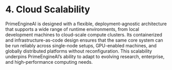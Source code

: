 # 4. Cloud Scalability

PrimeEngineAI is designed with a flexible, deployment-agnostic architecture that supports a wide range of runtime environments, from local development machines to cloud-scale compute clusters. Its containerized and infrastructure-as-code design ensures that the same core system can be run reliably across single-node setups, GPU-enabled machines, and globally distributed platforms without reconfiguration. This scalability underpins PrimeEngineAI’s ability to adapt to evolving research, enterprise, and high-performance computing needs.


